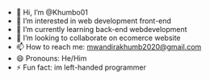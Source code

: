 - 👋 Hi, I’m @Khumbo01
- 👀 I’m interested in web development front-end
- 🌱 I’m currently learning back-end webdevelopment
- 💞️ I’m looking to collaborate on ecomerce website
- 📫 How to reach me: mwandirakhumb2020@gmail.com
- 😄 Pronouns: He/Him
- ⚡ Fun fact: im left-handed programmer

<!---
Khumbo01/Khumbo01 is a ✨ special ✨ repository because its `README.md` (this file) appears on your GitHub profile.
You can click the Preview link to take a look at your changes.
--->

